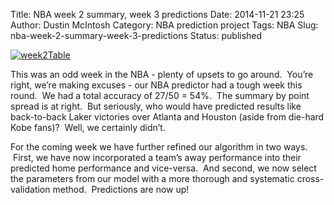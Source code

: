 Title: NBA week 2 summary, week 3 predictions
Date: 2014-11-21 23:25
Author: Dustin McIntosh
Category: NBA prediction project
Tags: NBA
Slug: nba-week-2-summary-week-3-predictions
Status: published

[![week2Table](http://efavdb.com/wp-content/uploads/2014/11/week2Table.png)](http://efavdb.com/wp-content/uploads/2014/11/week2Table.png)

This was an odd week in the NBA - plenty of upsets to go around.  You’re right, we’re making excuses - our NBA predictor had a tough week this round.  We had a total accuracy of 27/50 = 54%.  The summary by point spread is at right.  But seriously, who would have predicted results like back-to-back Laker victories over Atlanta and Houston (aside from die-hard Kobe fans)?  Well, we certainly didn’t.

For the coming week we have further refined our algorithm in two ways.  First, we have now incorporated a team’s away performance into their predicted home performance and vice-versa.  And second, we now select the parameters from our model with a more thorough and systematic cross-validation method.  Predictions are now up!
